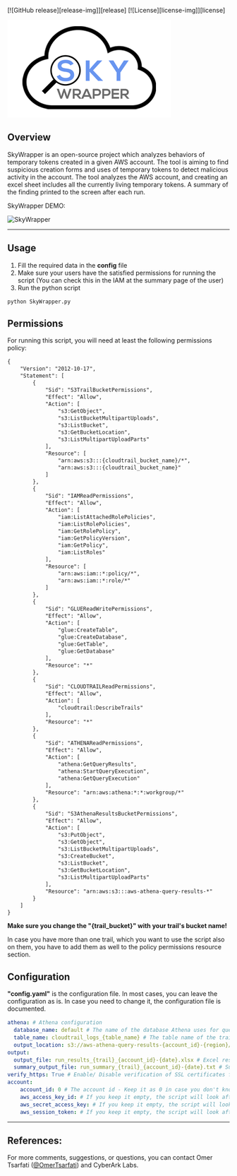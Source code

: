 [![GitHub release][release-img]][release]
[![License][license-img]][license]

![SkyWrapper](https://raw.githubusercontent.com/omer-ts/Images/master/skywrapper.png)


## Overview

SkyWrapper is an open-source project which analyzes behaviors of temporary tokens created in a given AWS account.
The tool is aiming to find suspicious creation forms and uses of temporary tokens to detect malicious activity in the account.
The tool analyzes the AWS account, and creating an excel sheet includes all the currently living temporary tokens.
A summary of the finding printed to the screen after each run.

SkyWrapper DEMO:

![SkyWrapper](https://raw.githubusercontent.com/omer-ts/Images/master/skywrapper_demo.gif)

---

## Usage

1. Fill the required data in the **config** file
2. Make sure your users have the satisfied permissions for running the script (You can check this in the IAM at the summary page of the user)
3. Run the python script
```bash
python SkyWrapper.py
```

## Permissions

For running this script, you will need at least the following permissions policy:
```
{
    "Version": "2012-10-17",
    "Statement": [
        {
            "Sid": "S3TrailBucketPermissions",
            "Effect": "Allow",
            "Action": [
                "s3:GetObject",
                "s3:ListBucketMultipartUploads",
                "s3:ListBucket",
                "s3:GetBucketLocation",
                "s3:ListMultipartUploadParts"
            ],
            "Resource": [
                "arn:aws:s3:::{cloudtrail_bucket_name}/*",
                "arn:aws:s3:::{cloudtrail_bucket_name}"
            ]
        },
        {
            "Sid": "IAMReadPermissions",
            "Effect": "Allow",
            "Action": [
                "iam:ListAttachedRolePolicies",
                "iam:ListRolePolicies",
                "iam:GetRolePolicy",
                "iam:GetPolicyVersion",
                "iam:GetPolicy",
                "iam:ListRoles"
            ],
            "Resource": [
                "arn:aws:iam::*:policy/*",
                "arn:aws:iam::*:role/*"
            ]
        },
        {
            "Sid": "GLUEReadWritePermissions",
            "Effect": "Allow",
            "Action": [
                "glue:CreateTable",
                "glue:CreateDatabase",
                "glue:GetTable",
                "glue:GetDatabase"
            ],
            "Resource": "*"
        },
        {
            "Sid": "CLOUDTRAILReadPermissions",
            "Effect": "Allow",
            "Action": [
                "cloudtrail:DescribeTrails"
            ],
            "Resource": "*"
        },
        {
            "Sid": "ATHENAReadPermissions",
            "Effect": "Allow",
            "Action": [
                "athena:GetQueryResults",
                "athena:StartQueryExecution",
                "athena:GetQueryExecution"
            ],
            "Resource": "arn:aws:athena:*:*:workgroup/*"
        },
        {
            "Sid": "S3AthenaResultsBucketPermissions",
            "Effect": "Allow",
            "Action": [
                "s3:PutObject",
                "s3:GetObject",
                "s3:ListBucketMultipartUploads",
                "s3:CreateBucket",
                "s3:ListBucket",
                "s3:GetBucketLocation",
                "s3:ListMultipartUploadParts"
            ],
            "Resource": "arn:aws:s3:::aws-athena-query-results-*"
        }
    ]
}
```
**Make sure you change the "{trail_bucket}" with your trail's bucket name!**

In case you have more than one trail, which you want to use the script also on them, you have to add them as well to the policy permissions resource section. 

## Configuration

**"config.yaml"** is the configuration file.
In most cases, you can leave the configuration as is. In case you need to change it, the configuration file is documented. 

```yaml
athena: # Athena configuration
  database_name: default # The name of the database Athena uses for querying the trail bucket.
  table_name: cloudtrail_logs_{table_name} # The table name of the trail bucket name
  output_location: s3://aws-athena-query-results-{account_id}-{region}/ # The default output location bucket for the query results
output:
  output_file: run_results_{trail}_{account_id}-{date}.xlsx # Excel results file
  summary_output_file: run_summary_{trail}_{account_id}-{date}.txt # Summary text results file
verify_https: True # Enable/ Disable verification of SSL certificates for HTTP requests
account:
    account_id: 0 # The account id - Keep it as 0 in case you don't know it
    aws_access_key_id: # If you keep it empty, the script will look after the default AWS credentials stored in ~/.aws/credentials
    aws_secret_access_key: # If you keep it empty, the script will look after the default AWS credentials stored in ~/.aws/credentials
    aws_session_token: # If you keep it empty, the script will look after the default AWS credentials stored in ~/.aws/credentials
```

---

## References:

For more comments, suggestions, or questions, you can contact Omer Tsarfati ([@OmerTsarfati](https://twitter.com/OmerTsarfati)) and CyberArk Labs.
